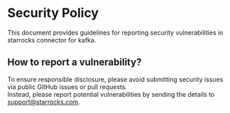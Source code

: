 # Security Policy
This document provides guidelines for reporting security vulnerabilities in starrocks connector for kafka.

## How to report a vulnerability?
To ensure responsible disclosure, please avoid submitting security issues via public GitHub issues or pull requests.  
Instead, please report potential vulnerabilities by sending the details to [support@starrocks.com](mailto:support@starrocks.com).
